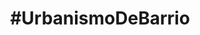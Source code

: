 ---
layout: default
title: "#UrbanismoDeBarrio"
subtitulo: <a href='http://ayuncordoba.es/index.php?option=com_content&view=article&id=301:vela-de-la-fuensanta&catid=107:visita-la-provincia-y-fiestas-locales&Itemid=96'><span class='highlight'>Velá de la Fuensanta 2012</span></a>. 6 al 9 de Septiembre
descripcion: "Queremos ayudar a recuperar el solar abandonado del antiguo Cine Fuensanta desde la participación vecinal y el debate. A través de diferentes actividades mostraremos alternativas para iniciar su recuperación ¡Te esperamos!"
creditos: 
 organizan: "Organizan: <a href='http://colaborativa.eu'><strong>Colaborativa</strong></a> y <a href='http://edificioscontenedor.blogspot.com.es/'><strong>Tercera Piel Arquitectura</strong></a>"
 colaboran: "Colaboran: <a href='http://consejodistritosureste.blogspot.com.es/'><strong>Consejo Distrito Sureste</strong></a>, y AAVV Virgen de Linares"
imprimir_notificacion: "Necesitamos tu ayuda para difundir la actividad, haz click para imprimir el poster y colócalo por el barrio ¡Muchas gracias!"

actividad:
 - titulo: Paseo guiado por el barrio
   horario: 
    fecha: {natural: 6 de Septiembre, formateada: 2012-09-06 }
    hora: " De 20:30 a 21:30"
   inscripcion: {titulo: sin inscripción previa }
   descripcion: "¿Quieres conocer más sobre la Fuensanta y el solar que recuperaremos? ¿Tienes <span class='highlight'>fotos antiguas</span> y quieres compartirlas con nosotros? <strong>Mr. X, historiador y vecino de la Fuensanta,</strong> nos acompañará en un paseo que comenzará en el solar las 20:30 y terminará a las 21:30 en el Pocito para la lectura del pregón inaugural."
 - titulo: Taller de mobiliario urbano reciclado
   horario: 
    fecha: {natural: 7 de Septiembre, formateada: 2012-09-07 }
    hora: "De 10:00 a 12:30"
   inscripcion: {titulo: "¡Reserva tu plaza, es gratis!", url: http://eventbrite.es}
   descripcion: "Un banco, una farola o una pérgola pueden transformar un solar abandonado en un espacio público lleno de vida. Os mostraremos iniciativas que se han realizado en otros barrios y construiremos unos bancos para el solar. Coordinado por <strong>Colaborativa</strong> y <strong>Tercera Piel Arquitectura</strong>."

 - titulo: Taller de huertos urbanos
   horario: 
    fecha: {natural: 8 de Septiembre, formateada: 2012-09-08 }
    hora: "De 10:00 a 12:30"
   inscripcion: {titulo: "¡Reserva tu plaza, es gratis!", url: http://eventbrite.es}
   descripcion: "¿Te gustaría tarnsformar un solar en un huerto donde poder aprender a cultivar tus propios alimentos y hierbas arómaticas? Os enseñaremos los principios fundamentales para comenzar un huerto urbano en el solar. Coordinado por el <strong>Jardín Botánico de Córdoba</strong>."

 - titulo: Urbanismo para niños
   horario: 
    fecha: {natural: 9 de Septiembre, formateada: 2012-09-09 }
    hora: "De 10:30 a 12:00"
   inscripcion: {titulo: "¡Reserva tu plaza, es gratis!", url: http://eventbrite.es}
   subtitulo_inscripcion: "Hay n plazas libres"
   descripcion: "Hemos preparado una actividad para que los más pequeños <strong>(niños de X a X años)</strong> conozcan la importancia del espacio público en nuestros barrios. La actividad estará coordinada por <strong>Ms Y, educadora infantil y Antonio Lara, arquitecto</strong>. Terminaremos a las 11:30 justo a tiempo para disfrutar de la huevada de las 12:00."

footer: "diseño web @colaborativaeu · contenidos @colaborativaeu y @tercerapiel · Código fuente compartido con licencia <a href=''> MIT</a>, textos e imágenes con licencia <a href=''>CC BY 3.0.</a> </br> Diseñado y hecho en <a href=''>Córdoba, Andalucía</a> · Hecho con <a href=''>github pages</a>, <a href=''>jekyll</a>, <a href=''>SASS</a>, <a href=''>Compass</a> y <a href=''>Sharrre</a>"

nota_inicial: "Todas las actividades tienen lugar en el <span class='highlight'><a href='http://goo.gl/maps/Ka4hT'>solar del antiguo Cine Fuensanta</a></span> en la calle Hernando de Magallanes <span class='ocultaImprime'>(detrás del centro de adultos Fuensanta)</span>"

nota_final: "Para coordinar mejor las actividades te agradecemos que realices la inscripción. No obstante, también puedes presentarte directamente en el solar el mismo día de la actividad."
nota_final_web: "Puedes contactar con nosotros a través de <a href='#'>Facebook</a> o email <a href='#'>[arroba]urbanismodebarrio.com</a>"
nota_final_impresa: "Para más información y reservar tu plaza visita <a href='#'>www.urbanismodebarrio.com</a>"
---
